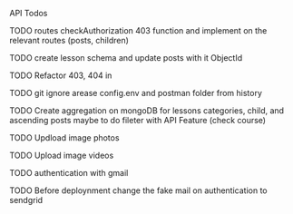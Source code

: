 
API Todos

TODO routes checkAuthorization 403 function and implement on the relevant routes (posts, children)


TODO create lesson schema and update posts with it ObjectId

TODO Refactor 403, 404 in 

TODO git ignore arease config.env and postman folder from history

TODO Create aggregation on mongoDB for lessons categories, child, and ascending posts maybe to do fileter with API Feature (check course)

TODO Updload image photos

TODO Upload image videos

TODO authentication with gmail

TODO Before deploynment change the fake mail on authentication to sendgrid 
